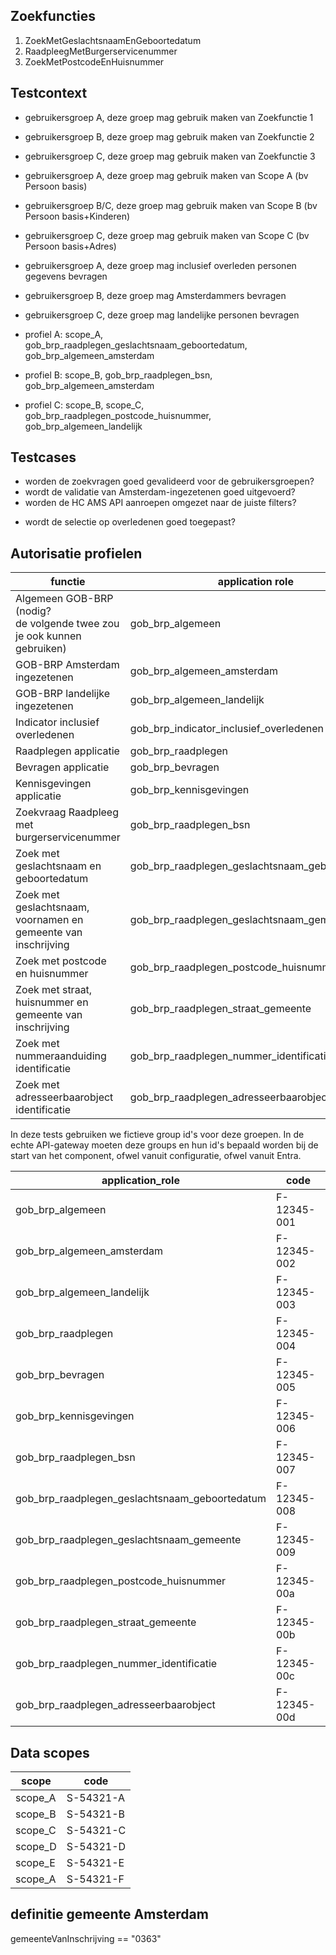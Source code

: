 ## Zoekfuncties

1. ZoekMetGeslachtsnaamEnGeboortedatum
2. RaadpleegMetBurgerservicenummer
3. ZoekMetPostcodeEnHuisnummer

## Testcontext

- gebruikersgroep A, deze groep mag gebruik maken van Zoekfunctie 1
- gebruikersgroep B, deze groep mag gebruik maken van Zoekfunctie 2
- gebruikersgroep C, deze groep mag gebruik maken van Zoekfunctie 3
- gebruikersgroep A, deze groep mag gebruik maken van Scope A (bv Persoon basis)
- gebruikersgroep B/C, deze groep mag gebruik maken van Scope B (bv Persoon basis+Kinderen)
- gebruikersgroep C, deze groep mag gebruik maken van Scope C (bv Persoon basis+Adres)
- gebruikersgroep A, deze groep mag inclusief overleden personen gegevens bevragen
- gebruikersgroep B, deze groep mag Amsterdammers bevragen
- gebruikersgroep C, deze groep mag landelijke personen bevragen

- profiel A: scope_A, gob_brp_raadplegen_geslachtsnaam_geboortedatum, gob_brp_algemeen_amsterdam
- profiel B: scope_B, gob_brp_raadplegen_bsn, gob_brp_algemeen_amsterdam
- profiel C: scope_B, scope_C, gob_brp_raadplegen_postcode_huisnummer, gob_brp_algemeen_landelijk

## Testcases

- worden de zoekvragen goed gevalideerd voor de gebruikersgroepen?
- wordt de validatie van Amsterdam-ingezetenen goed uitgevoerd?
- worden de HC AMS API aanroepen omgezet naar de juiste filters?

* wordt de selectie op overledenen goed toegepast?

## Autorisatie profielen

| functie                                                                   | application role                               |
| ------------------------------------------------------------------------- | ---------------------------------------------- |
| Algemeen GOB-BRP (nodig?<br>de volgende twee zou je ook kunnen gebruiken) | gob_brp_algemeen                               |
| GOB-BRP Amsterdam ingezetenen                                             | gob_brp_algemeen_amsterdam                     |
| GOB-BRP landelijke ingezetenen                                            | gob_brp_algemeen_landelijk                     |
| Indicator inclusief overledenen                                           | gob_brp_indicator_inclusief_overledenen        |
| Raadplegen applicatie                                                     | gob_brp_raadplegen                             |
| Bevragen applicatie                                                       | gob_brp_bevragen                               |
| Kennisgevingen applicatie                                                 | gob_brp_kennisgevingen                         |
| Zoekvraag Raadpleeg met burgerservicenummer                               | gob_brp_raadplegen_bsn                         |
| Zoek met geslachtsnaam en geboortedatum                                   | gob_brp_raadplegen_geslachtsnaam_geboortedatum |
| Zoek met geslachtsnaam, voornamen en gemeente van inschrijving            | gob_brp_raadplegen_geslachtsnaam_gemeente      |
| Zoek met postcode en huisnummer                                           | gob_brp_raadplegen_postcode_huisnummer         |
| Zoek met straat, huisnummer en gemeente van inschrijving                  | gob_brp_raadplegen_straat_gemeente             |
| Zoek met nummeraanduiding identificatie                                   | gob_brp_raadplegen_nummer_identificatie        |
| Zoek met adresseerbaarobject identificatie                                | gob_brp_raadplegen_adresseerbaarobject         |

In deze tests gebruiken we fictieve group id's voor deze groepen. In de echte API-gateway moeten deze groups en hun id's bepaald worden bij de start van het component, ofwel vanuit configuratie, ofwel vanuit Entra.

| application_role                               | code        |
| ---------------------------------------------- | ----------- |
| gob_brp_algemeen                               | F-12345-001 |
| gob_brp_algemeen_amsterdam                     | F-12345-002 |
| gob_brp_algemeen_landelijk                     | F-12345-003 |
| gob_brp_raadplegen                             | F-12345-004 |
| gob_brp_bevragen                               | F-12345-005 |
| gob_brp_kennisgevingen                         | F-12345-006 |
| gob_brp_raadplegen_bsn                         | F-12345-007 |
| gob_brp_raadplegen_geslachtsnaam_geboortedatum | F-12345-008 |
| gob_brp_raadplegen_geslachtsnaam_gemeente      | F-12345-009 |
| gob_brp_raadplegen_postcode_huisnummer         | F-12345-00a |
| gob_brp_raadplegen_straat_gemeente             | F-12345-00b |
| gob_brp_raadplegen_nummer_identificatie        | F-12345-00c |
| gob_brp_raadplegen_adresseerbaarobject         | F-12345-00d |

## Data scopes

| scope   | code      |
| ------- | --------- |
| scope_A | S-54321-A |
| scope_B | S-54321-B |
| scope_C | S-54321-C |
| scope_D | S-54321-D |
| scope_E | S-54321-E |
| scope_A | S-54321-F |

## definitie gemeente Amsterdam

gemeenteVanInschrijving == "0363"
